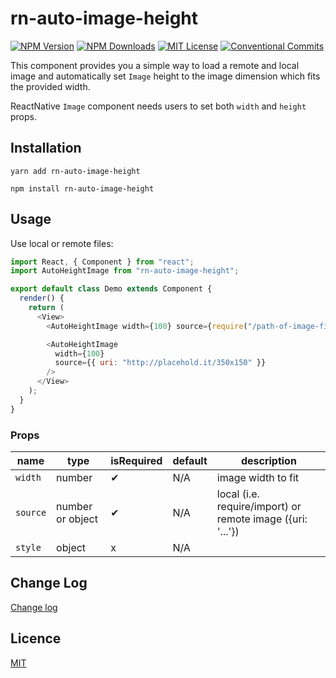# rn-auto-image-height

[![NPM Version](http://img.shields.io/npm/v/rn-auto-image-height.svg?style=flat-square)](https://www.npmjs.com/package/rn-auto-image-height)
[![NPM Downloads](https://img.shields.io/npm/dt/rn-auto-image-height.svg?style=flat-square)](https://www.npmjs.com/package/rn-auto-image-height)
[![MIT License](https://img.shields.io/npm/l/rn-auto-image-height.svg?style=flat-square)](./LICENSE)
[![Conventional Commits](https://img.shields.io/badge/Conventional%20Commits-1.0.0-yellow.svg?style=flat-square)](https://conventionalcommits.org)

This component provides you a simple way to load a remote and local image and automatically set `Image` height to the image dimension which fits the provided width.

ReactNative `Image` component needs users to set both `width` and `height` props.

## Installation

`yarn add rn-auto-image-height`

`npm install rn-auto-image-height`

## Usage

Use local or remote files:

```js
import React, { Component } from "react";
import AutoHeightImage from "rn-auto-image-height";

export default class Demo extends Component {
  render() {
    return (
      <View>
        <AutoHeightImage width={100} source={require("/path-of-image-file")} />

        <AutoHeightImage
          width={100}
          source={{ uri: "http://placehold.it/350x150" }}
        />
      </View>
    );
  }
}
```

### Props

| name     | type             | isRequired | default | description                                                |
| -------- | ---------------- | ---------- | ------- | ---------------------------------------------------------- |
| `width`  | number           | ✔          | N/A     | image width to fit                                         |
| `source` | number or object | ✔          | N/A     | local (i.e. require/import) or remote image ({uri: '...'}) |
| `style`  | object           | x          | N/A     |                                                            |

## Change Log

[Change log](./CHANGELOG.md)

## Licence

[MIT](./LICENSE)

